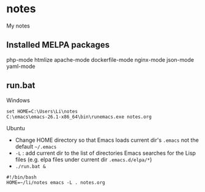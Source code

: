 # notes
My notes

## Installed MELPA packages
php-mode htmlize apache-mode dockerfile-mode nginx-mode json-mode yaml-mode

## run.bat

Windows
```
set HOME=C:\Users\Li\notes
C:\emacs\emacs-26.1-x86_64\bin\runemacs.exe notes.org
```

Ubuntu
- Change HOME directory so that Emacs loads current dir's `.emacs` not the default `~/.emacs`
- `-L` : add current dir to the list of directories Emacs searches for the Lisp files (e.g. elpa files under current dir `.emacs.d/elpa/*`)
- `./run.bat &`

```
#!/bin/bash
HOME=~/li/notes emacs -L . notes.org
```
